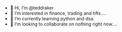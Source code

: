 - 👋 Hi, I’m @teddraker 
- 👀 I’m interested in finance, trading and hfts....
- 🌱 I’m currently learning python and dsa.
- 💞️ I’m looking to collaborate on nothing right now....

<!---
teddraker/teddraker is a ✨ special ✨ repository because its `README.md` (this file) appears on your GitHub profile.
You can click the Preview link to take a look at your changes.
--->
